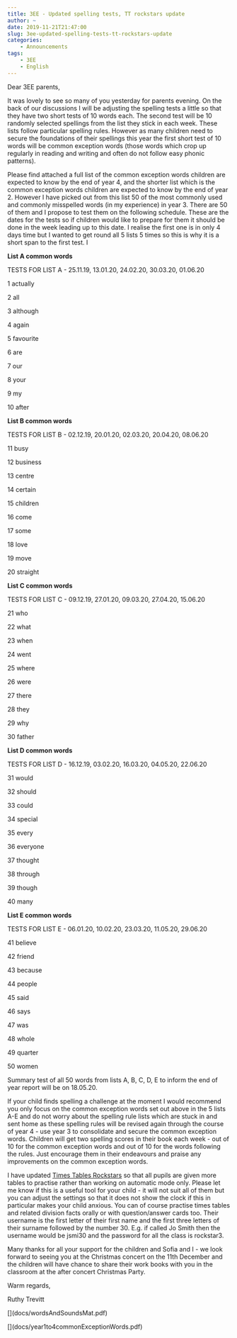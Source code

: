 ```yaml
---
title: 3EE - Updated spelling tests, TT rockstars update
author: ~
date: 2019-11-21T21:47:00
slug: 3ee-updated-spelling-tests-tt-rockstars-update
categories:
    - Announcements
tags:
    - 3EE
    - English
---
```


Dear 3EE parents,

It was lovely to see so many of you yesterday for parents evening. On the back of our discussions I will be adjusting the spelling tests a little so that they have two short tests of 10 words each. The second test will be 10 randomly selected spellings from the list they stick in each week. These lists follow particular spelling rules. However as many children need to secure the foundations of their spellings this year the first short test of 10 words will be common exception words (those words which crop up regularly in reading and writing and often do not follow easy phonic patterns). 

Please find attached a full list of the common exception words children are expected to know by the end of year 4, and the shorter list which is the common exception words children are expected to know by the end of year 2. However I have picked out from this list 50 of the most commonly used and commonly misspelled words (in my experience) in year 3. There are 50 of them and I propose to test them on the following schedule. These are the dates for the tests so if children would like to prepare for them it should be done in the week leading up to this date. I realise the first one is in only 4 days time but I wanted to get round all 5 lists 5 times so this is why it is a short span to the first test. I

**List A common words**

TESTS FOR LIST A - 25.11.19, 13.01.20, 24.02.20, 30.03.20, 01.06.20

1 actually

2 all

3 although

4 again

5 favourite

6 are

7 our

8 your

9 my

10 after

**List B common words**

TESTS FOR LIST B - 02.12.19, 20.01.20, 02.03.20, 20.04.20, 08.06.20

11 busy

12 business

13 centre

14 certain

15 children

16 come

17 some

18 love

19 move

20 straight

**List C common words**

TESTS FOR LIST C - 09.12.19, 27.01.20, 09.03.20, 27.04.20, 15.06.20

21 who

22 what

23 when

24 went

25 where

26 were

27 there

28 they

29 why

30 father

**List D common words** 

TESTS FOR LIST D - 16.12.19, 03.02.20, 16.03.20, 04.05.20, 22.06.20

31 would 

32 should

33 could

34 special

35 every

36 everyone

37 thought

38 through

39 though

40 many 

**List E common words**

TESTS FOR LIST E - 06.01.20, 10.02.20, 23.03.20, 11.05.20, 29.06.20

41 believe

42 friend

43 because

44 people

45 said

46 says

47 was

48 whole

49 quarter

50 women


Summary test of all 50 words from lists A, B, C, D, E to inform the end of year report will be on 18.05.20.

If your child finds spelling a challenge at the moment I would recommend you only focus on the common exception words set out above in the 5 lists A-E and do not worry about the spelling rule lists which are stuck in and sent home as these spelling rules will be revised again through the course of year 4 - use year 3 to consolidate and secure the common exception words. Children will get two spelling scores in their book each week - out of 10 for the common exception words and out of 10 for the words following the rules. Just encourage them in their endeavours and praise any improvements on the common exception words.

I have updated [Times Tables Rockstars](https://play.ttrockstars.com/) so that all pupils are given more tables to practise rather than working on automatic mode only. Please let me know if this is a useful tool for your child - it will not suit all of them but you can adjust the settings so that it does not show the clock if this in particular makes your child anxious. You can of course practise times tables and related division facts orally or with question/answer cards too. Their username is the first letter of their first name and the first three letters of their surname followed by the number 30. E.g. if called Jo Smith then the username would be jsmi30 and the password for all the class is rockstar3.

Many thanks for all your support for the children and Sofia and I - we look forward to seeing you at the Christmas concert on the 11th December and the children will have chance to share their work books with you in the classroom at the after concert Christmas Party.

Warm regards,

Ruthy Trevitt

[[](images/wordsAndSoundsMat.png)](docs/wordsAndSoundsMat.pdf)

[[](images/year1to4commonExceptionWords.png)](docs/year1to4commonExceptionWords.pdf)